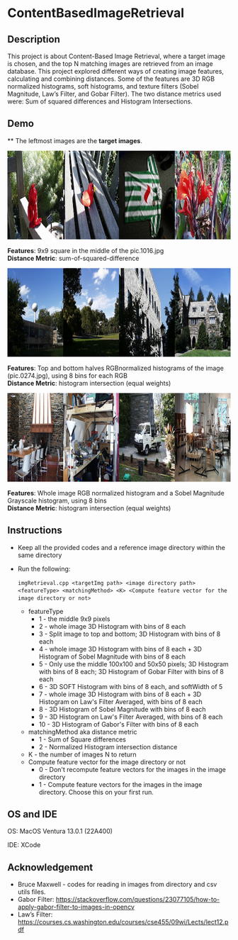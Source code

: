 # ContentBasedImageRetrieval

## Description
This project is about Content-Based Image Retrieval, where a target image is chosen, and the top N matching images are retrieved from an image database. This project explored different ways of creating image features, calculating and combining distances. Some of the features are 3D RGB normalized histograms, soft histograms, and texture filters (Sobel Magnitude, Law’s Filter, and Gobar Filter). The two distance metrics used were: Sum of squared differences and Histogram Intersections.

## Demo

** The leftmost images are the __target images__.

<img src="/images/Middle.png" width="800" height="200">  

**Features**:  9x9 square in the middle of the pic.1016.jpg  
**Distance Metric**: sum-of-squared-difference  

<img src="/images/RGBHistogram.png" width="800" height="200">

**Features**: Top and bottom halves RGBnormalized histograms of the image (pic.0274.jpg), using 8 bins for each RGB  
**Distance Metric**: histogram intersection (equal weights)  

<img src="/images/Sobel.png" width="800" height="200">

**Features**: Whole image RGB normalized histogram and a Sobel Magnitude Grayscale histogram, using 8 bins  
**Distance Metric**: histogram intersection (equal weights)  

## Instructions
- Keep all the provided codes and a reference image directory within the same directory

- Run the following:

	`imgRetrieval.cpp <targetImg path> <image directory path> <featureType> <matchingMethod> <K> <Compute feature vector for the image directory or not>`
	- featureType
		- 1 - the middle 9x9 pixels
		- 2 - whole image 3D Histogram with bins of 8 each
		- 3 - Split image to top and bottom; 3D Histogram with bins of 8 each
		- 4 - whole image 3D Histogram with bins of 8 each + 3D Histogram of Sobel Magnitude with bins of 8 each
		- 5 -  Only use the middle 100x100 and 50x50 pixels; 3D Histogram with bins of 8 each; 3D Histogram of Gobar Filter with bins of 8 each
		- 6 - 3D SOFT Histogram with bins of 8 each, and softWidth of 5
		- 7 - whole image 3D Histogram with bins of 8 each +  3D Histogram on Law's Filter Averaged, with bins of 8 each
		- 8 - 3D Histogram of Sobel Magnitude with bins of 8 each
		- 9 - 3D Histogram on Law's Filter Averaged, with bins of 8 each
		- 10 - 3D Histogram of Gabor's Filter with bins of 8 each
	- matchingMethod aka distance metric
		- 1 - Sum of Square differences
		- 2 - Normalized Histogram intersection distance
	- K - the number of images N to return
	- Compute feature vector for the image directory or not
		- 0 - Don't recompute feature vectors for the images in the image directory
		- 1 - Compute feature vectors for the images in the image directory. Choose this on your first run.
    
## OS and IDE
OS:
MacOS Ventura 13.0.1 (22A400)

IDE:
XCode

## Acknowledgement
 - Bruce Maxwell - codes for reading in images from directory and csv utils files.
 - Gabor Filter: https://stackoverflow.com/questions/23077105/how-to-apply-gabor-filter-to-images-in-opencv
 - Law’s Filter: https://courses.cs.washington.edu/courses/cse455/09wi/Lects/lect12.pdf 

